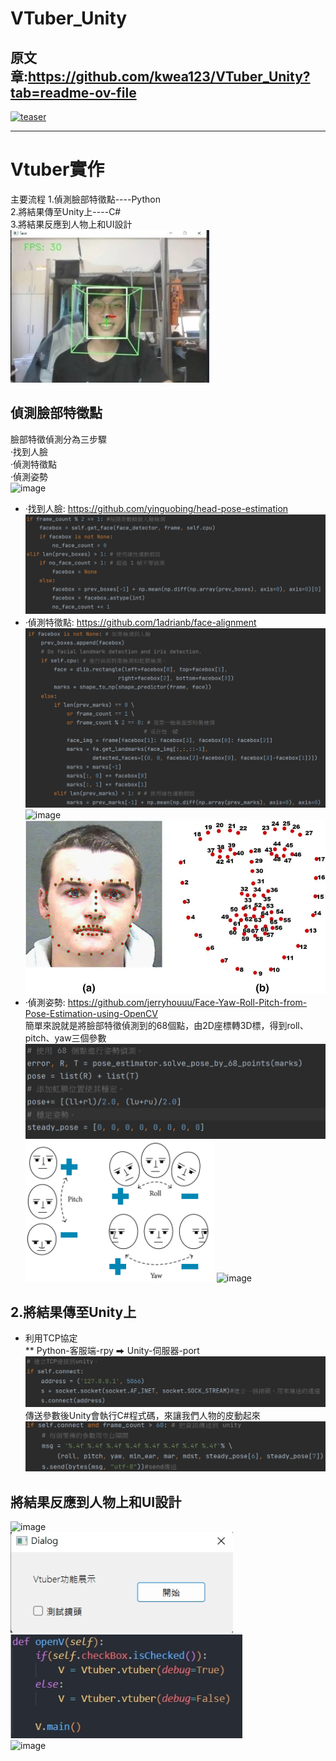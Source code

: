 # VTuber_Unity

## 原文章:https://github.com/kwea123/VTuber_Unity?tab=readme-ov-file  
[![teaser](images/teaser.jpg)](https://www.youtube.com/playlist?list=PLDV2CyUo4q-JFGrpG595jMdWZLwYOnu4p)

--------------------------------------------------------------------------------
# Vtuber實作
主要流程
1.偵測臉部特徵點----Python  
2.將結果傳至Unity上----C#  
3.將結果反應到人物上和UI設計      
![image](https://github.com/WANG-YI-CHEN-411034018/VTuber_Unity/blob/master/images/1712161797340.jpg)  
## 偵測臉部特徵點  
臉部特徵偵測分為三步驟  
‧找到人臉  
‧偵測特徵點  
‧偵測姿勢   
![image](https://github.com/WANG-YI-CHEN-411034018/VTuber_Unity/assets/136084973/76155992-31e9-43db-918b-d8263ef80589)  
* ‧找到人臉: https://github.com/yinguobing/head-pose-estimation  
![image](https://github.com/WANG-YI-CHEN-411034018/VTuber_Unity/blob/master/images/1671594929004.jpg)     
* ‧偵測特徵點: https://github.com/1adrianb/face-alignment  
![image](https://github.com/WANG-YI-CHEN-411034018/VTuber_Unity/blob/master/images/1671596722858.jpg)  
![image](https://github.com/WANG-YI-CHEN-411034018/VTuber_Unity/assets/136084973/8b434b8f-7682-416b-90ed-b1db78453936)
![image](https://github.com/WANG-YI-CHEN-411034018/VTuber_Unity/blob/master/images/image2.png)  
* ‧偵測姿勢: https://github.com/jerryhouuu/Face-Yaw-Roll-Pitch-from-Pose-Estimation-using-OpenCV  
簡單來說就是將臉部特徵偵測到的68個點，由2D座標轉3D標，得到roll、pitch、yaw三個參數  
![image](https://github.com/WANG-YI-CHEN-411034018/VTuber_Unity/blob/master/images/1671596051339.jpg)  
![image](https://github.com/WANG-YI-CHEN-411034018/VTuber_Unity/blob/master/images/image001.png)
![image](https://github.com/WANG-YI-CHEN-411034018/VTuber_Unity/assets/136084973/42539163-2b91-4691-9532-42c9a0b38505)  

## 2.將結果傳至Unity上  
*  利用TCP協定  
**  Python-客服端-rpy ⮕ Unity-伺服器-port  
![image](https://github.com/WANG-YI-CHEN-411034018/VTuber_Unity/blob/master/images/1671598207847.jpg)
傳送參數後Unity會執行C#程式碼，來讓我們人物的皮動起來
![image](https://github.com/WANG-YI-CHEN-411034018/VTuber_Unity/blob/master/images/1671598599282.jpg )   
## 將結果反應到人物上和UI設計  
![image](https://github.com/WANG-YI-CHEN-411034018/VTuber_Unity/assets/136084973/935d8c0c-2474-4491-9d4d-c135d2af1e8b)  
![image](https://github.com/WANG-YI-CHEN-411034018/VTuber_Unity/blob/master/images/1712165867651.jpg)  
![image](https://github.com/WANG-YI-CHEN-411034018/VTuber_Unity/blob/master/images/1712165882029.jpg)  
![image](https://github.com/WANG-YI-CHEN-411034018/VTuber_Unity/blob/master/images/debug_gpu_connect.gif)  
